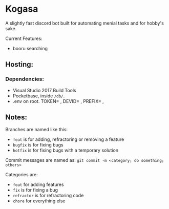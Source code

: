 # Kogasa
A slightly fast discord bot built for automating menial tasks and for hobby's sake.

Current Features:
- booru searching

## Hosting:

### Dependencies:
- Visual Studio 2017 Build Tools
- Pocketbase, inside `/db/`.
- .env on root. TOKEN= , DEVID= , PREFIX= ,

## Notes:
Branches are named like this:
- `feat` is for adding, refractoring or removing a feature
- `bugfix` is for fixing bugs
- `hotfix` is for fixing bugs with a temporary solution

Commit messages are named as:
`git commit -m <category; do something; others>`

Categories are:
- `feat` for adding features
- `fix` is for fixing a bug
- `refractor` is for refractoring code
- `chore` for everything else
